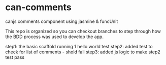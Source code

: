 can-comments
============

canjs comments component using jasmine &amp; funcUnit

This repo is organized so you can checkout branches to step through how the BDD process was used to develop the app.

step1: the basic scaffold running 1 hello world test
step2: added test to check for list of comments - shold fail
step3: added js logic to make step2 test pass
